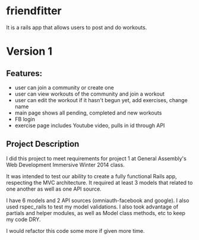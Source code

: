 friendfitter
============
It is a rails app that allows users to post and do workouts. 

# Version 1

## Features:
* user can join a community or create one
* user can view workouts of the community and join a workout
* user can edit the workout if it hasn't begun yet, add exercises, change name
* main page shows all pending, completed and new workouts
* FB login
* exercise page includes Youtube video, pulls in id through API


## Project Description
I did this project to meet requirements for project 1 at General Assembly's Web Development Immersive Winter 2014 class.

It was intended to test our ability to create a fully functional Rails app, respecting the MVC architecture. It required at least 3 models that related to one another as well as one API source. 

I have 6 models and 2 API sources (omniauth-facebook and google). I also used rspec_rails to test my model validations. I also took advantage of partials and helper modules, as well as Model class methods, etc to keep my code DRY.

I would refactor this code some more if given more time. 
